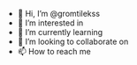 - 👋 Hi, I’m @gromtilekss
- 👀 I’m interested in 
- 🌱 I’m currently learning 
- 💞️ I’m looking to collaborate on 
- 📫 How to reach me 

<!---
gromtilekss/gromtilekss is a ✨ special ✨ repository because its `README.md` (this file) appears on your GitHub profile.
You can click the Preview link to take a look at your changes.
--->
